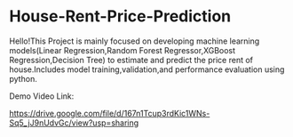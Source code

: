 # House-Rent-Price-Prediction
Hello!This Project is mainly focused on developing machine learning models(Linear Regression,Random Forest Regressor,XGBoost Regression,Decision Tree) to estimate and predict the price rent of house.Includes model training,validation,and performance evaluation using python.

Demo Video Link:

https://drive.google.com/file/d/167n1Tcup3rdKic1WNs-Sq5_jJ9nUdvGc/view?usp=sharing
